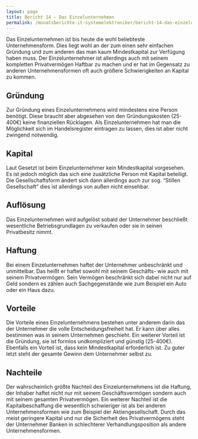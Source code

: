 ```yaml
---
layout: page
title: Bericht 14 – Das Einzelunternehmen
permalink: /monatsberichte-it-systemelektroniker/bericht-14-das-einzelunternehmen/
---
```

Das Einzelunternehmen ist bis heute die wohl beliebteste Unternehmensform. Dies liegt wohl an der zum einen sehr einfachen Gründung und zum anderen das man kaum Mindestkapital zur Verfügung haben muss. Der Einzelunternehmer ist allerdings auch mit seinem kompletten Privatvermögen Haftbar zu machen und er hat im Gegensatz zu anderen Unternehmensformen oft auch größere Schwierigkeiten an Kapital zu kommen.

## Gründung

Zur Gründung eines Einzelunternehmens wird mindestens eine Person benötigt. Diese braucht aber abgesehen von den Gründungskosten (25-400€) keine finanziellen Rücklagen. Als Einzelunternehmen hat man die Möglichkeit sich im Handelsregister eintragen zu lassen, dies ist aber nicht zwingend notwendig.

## Kapital

Laut Gesetzt ist beim Einzelunternehmer kein Mindestkapital vorgesehen. Es ist jedoch möglich das sich eine zusätzliche Person mit Kapital beteiligt. Die Gesellschaftsform ändert sich dann allerdings auch zur sog. “Stillen Gesellschaft” dies ist allerdings von außen nicht einsehbar.

## Auflösung

Das Einzelunternehmen wird aufgelöst sobald der Unternehmer beschließt wesentliche Betriebsgrundlagen zu verkaufen oder sie in seinen Privatbesitz nimmt.

## Haftung

Bei einem Einzelunternehmen haftet der Unternehmer unbeschränkt und unmittelbar. Das heißt er haftet sowohl mit seinem Geschäfts- wie auch mit seinem Privatvermögen. Sein Vermögen beschränkt sich dabei nicht nur auf Geld sondern es zählen auch Sachgegenstände wie zum Beispiel ein Auto oder ein Haus dazu.

## Vorteile

Die Vorteile eines Einzelunternehmens bestehen unter anderem darin das der Unternehmer die volle Entscheidungsfreiheit hat. Er kann über alles bestimmen was in seinem Unternehmen geschieht. Ein weiterer Vorteil ist die Gründung, sie ist formlos undkompliziert und günstig (25-400€). Ebenfalls ein Vorteil ist, dass kein Mindestkapital erforderlich ist. Zu guter letzt steht der gesamte Gewinn dem Unternehmer selbst zu.

## Nachteile

Der wahrscheinlich größte Nachteil des Einzelunternehmens ist die Haftung, der Inhaber haftet nicht nur mit seinem Geschäftsvermögen sondern auch mit seinem gesamten Privatvermögen. Ein weiterer Nachteil ist die Kapitalbeschaffung die wesentlich schwieriger ist als bei anderen Unternehmensformen wie zum Beispiel der Aktiengesellschaft. Durch das meist geringere Kapital und nur die Sicherheit des Privatvermögens steht der Unternehmer Banken in schlechterer Verhandlungsposition als andere Unternehmensformen.